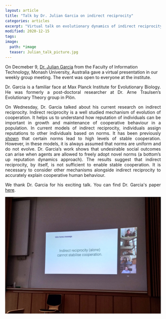 ```yaml
---
layout: article
title: "Talk by Dr. Julian Garcia on indirect reciprocity"
categories: articles
excerpt: "Virtual talk on evolutionary dynamics of indirect reciprocity with endogenous norms"
modified: 2020-12-15
tags:
image:
  path: *image
  teaser: Julian_talk_picture.jpg
---
```


<p align="justify">

On Decmeber 9, <a href="https://garciajulian.com/">Dr. Julian Garcia</a> from
the Faculty of Information Technology, Monash University, Australia gave a
virtual presentation in our weekly group meeting. The event was open to everyone
at the institute.
</p>

<p align="justify">
Dr. Garcia is a familiar face at Max Planck Institute for Evolutionary Biology. He was formerly a post-doctoral researcher at Dr. Arne Traulsen’s Evolutionary Theory group in Plön.
</p>

<p align="justify">
On Wednesday, Dr. Garcia talked about his current research on indirect reciprocity. Indirect reciprocity is a well studied mechanism of evolution of cooperation. It helps us to understand how reputation of individuals can be important in growth and maintenance of cooperative behaviour in a population. In current models of indirect reciprocity, individuals assign reputations to other individuals based on norms. It has been previously <a href="https://www.sciencedirect.com/science/article/pii/S0022519305003474?casa_token=ip4QVCOVz-IAAAAA:7kS7m1JXQbAB1enG3uHjTePYCj2IzynPSOWs1qQtQRMN-wsZsRBB-r6qBPseZYSAIB868is">shown</a> that certain norms lead to high levels of stable cooperation. However, in these models, it is always assumed that norms are uniform and do not evolve. Dr. Garcia’s work shows that undesirable social outcomes can arise when agents are allowed to freely adopt novel norms (a bottom’s up reputation dynamics approach). The results suggest that indirect reciprocity, by itself, is not sufficient to enable stable cooperation. It is necessary to consider other mechanisms alongside indirect reciprocity to accurately explain cooperative human behaviour.
</p>

<p align="justify">
We thank Dr. Garcia for his exciting talk. You can find Dr. Garcia's paper <a href="http://www.ifaamas.org/Proceedings/aamas2019/pdfs/p269.pdf">here</a>.
</p>

<img src="../../images/Julian_talk_picture.jpg" class="center">
